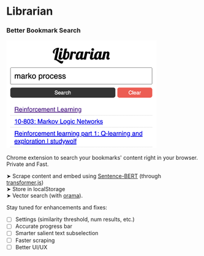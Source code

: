 # Librarian

### Better Bookmark Search

<img src="media/example.png" alt="Librarian" width="392"/>

Chrome extension to search your bookmarks' content right in your browser. Private and Fast. 

➤ Scrape content and embed using [Sentence-BERT](https://arxiv.org/abs/1908.10084) (through [transformer.js](https://github.com/xenova/transformers.js))\
➤ Store in localStorage\
➤ Vector search (with [orama](https://oramasearch.com/)).

Stay tuned for enhancements and fixes:
- [ ] Settings (similarity threshold, num results, etc.)
- [ ] Accurate progress bar
- [ ] Smarter salient text subselection
- [ ] Faster scraping
- [ ] Better UI/UX